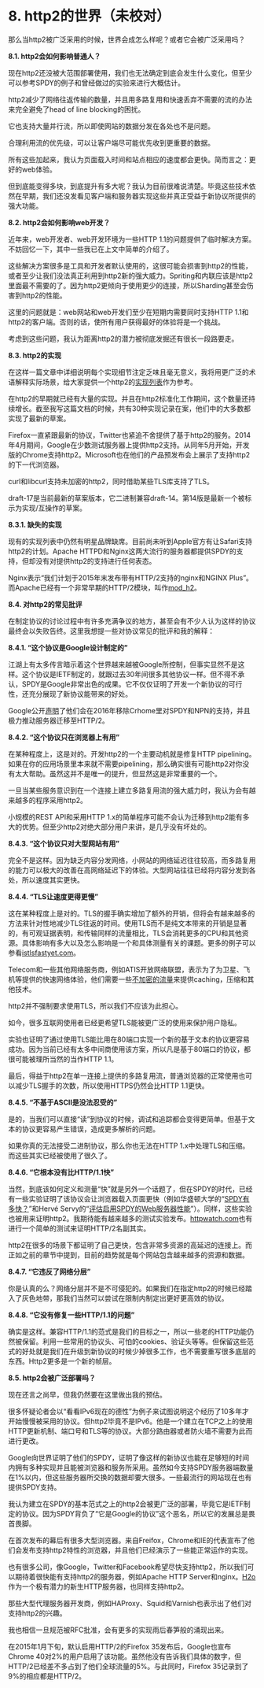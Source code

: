# 8. http2的世界（未校对）

那么当http2被广泛采用的时候，世界会成怎么样呢？或者它会被广泛采用吗？

**8.1. http2会如何影响普通人？**

现在http2还没被大范围部署使用，我们也无法确定到底会发生什么变化，但至少可以参考SPDY的例子和曾经做过的实验来进行大概估计。

http2减少了网络往返传输的数量，并且用多路复用和快速丢弃不需要的流的办法来完全避免了head of line blocking的困扰。

它也支持大量并行流，所以即使网站的数据分发在各处也不是问题。

合理利用流的优先级，可以让客户端尽可能优先收到更重要的数据。

所有这些加起来，我认为页面载入时间和站点相应的速度都会更快。简而言之：更好的web体验。

但到底能变得多块，到底提升有多大呢？我认为目前很难说清楚。毕竟这些技术依然在早期，我们还没发看见客户端和服务器实现这些并真正受益于新协议所提供的强大功能。

**8.2. http2会如何影响web开发？**

近年来，web开发者、web开发环境为一些HTTP 1.1的问题提供了临时解决方案。不妨回忆一下，其中一些我已在上文中简单的介绍了。

这些解决方案很多是工具和开发者默认使用的，这很可能会损害到http2的性能，或者至少让我们没法真正利用到http2新的强大威力。Spriting和内联应该是http2里面最不需要的了。因为http2更倾向于使用更少的连接，所以Sharding甚至会伤害到http2的性能。

这里的问题就是：web网站和web开发们至少在短期内需要同时支持HTTP 1.1和http2的客户端。否则的话，使所有用户获得最好的体验将是一个挑战。

考虑到这些问题，我认为距离http2的潜力被彻底发掘还有很长一段路要走。

**8.3. http2的实现**

在这样一篇文章中详细说明每个实现细节注定乏味且毫无意义，我将用更广泛的术语解释实际场景，给大家提供一个http2的[实现列表](https://github.com/http2/http2-spec/wiki/Implementations)作为参考。

在http2的早期就已经有大量的实现。并且在http2标准化工作期间，这个数量还持续增长。截至我写这篇文档的时候，共有30种实现记录在案，他们中的大多数都实现了最新的草案。

Firefox一直紧跟最新的协议，Twitter也紧追不舍提供了基于http2的服务。2014年4月期间，Google在少数测试服务器上提供http2支持。从同年5月开始，开发版的Chrome支持http2。Microsoft也在他们的产品预发布会上展示了支持http2的下一代浏览器。

curl和libcurl支持未加密的http2，同时借助某些TLS库支持了TLS。

draft-17是当前最新的草案版本，它二进制兼容draft-14。第14版是最新一个被标示为实现/互操作的草案。<!-- 这段需要review -->

**8.3.1. 缺失的实现**

现有的实现列表中仍然有明星品牌缺席。目前尚未听到Apple官方有让Safari支持http2的计划。Apache HTTPD和Nginx这两大流行的服务器都提供SPDY的支持，但却没有对提供http2的支持进行任何表态。

Nginx表示“我们计划于2015年末发布带有HTTP/2支持的nginx和NGINX Plus”。而Apache已经有一个非常早期的HTTP/2模块，叫作[mod_h2](https://icing.github.io/mod_h2/)。

**8.4. 对http2的常见批评**

在制定协议的讨论过程中有许多充满争议的地方，甚至会有不少人认为这样的协议最终会以失败告终。这里我想提一些对协议常见的批评和我的解释：

**8.4.1. “这个协议是Google设计制定的”**

江湖上有太多传言暗示着这个世界越来越被Google所控制，但事实显然不是这样。这个协议是IETF制定的，就跟过去30年间很多其他协议一样。但不得不承认，SPDY是Google非常出色的成果。它不仅仅证明了开发一个新协议的可行性，还充分展现了新协议能带来的好处。

Google公开[声明](http://blog.chromium.org/2015/02/hello-http2-goodbye-spdy-http-is_9.html)了他们会在2016年移除Crhome里对SPDY和NPN的支持，并且极力推动服务器迁移至HTTP/2。

**8.4.2. “这个协议只在浏览器上有用”**

在某种程度上，这是对的。开发http2的一个主要动机就是修复HTTP pipelining。如果在你的应用场景里本来就不需要pipelining，那么确实很有可能http2对你没有太大帮助。虽然这并不是唯一的提升，但显然这是非常重要的一个。

一旦当某些服务意识到在一个连接上建立多路复用流的强大威力时，我认为会有越来越多的程序采用http2。

小规模的REST API和采用HTTP 1.x的简单程序可能不会认为迁移到http2能有多大的优势。但至少http2对绝大部分用户来讲，是几乎没有坏处的。

**8.4.3. “这个协议只对大型网站有用”**

完全不是这样。因为缺乏内容分发网络，小网站的网络延迟往往较高，而多路复用的能力可以极大的改善在高网络延迟下的体验。大型网站往往已经将内容分发到各处，所以速度其实更快。

**8.4.4. “TLS让速度更得更慢”**

这在某种程度上是对的。TLS的握手确实增加了额外的开销，但将会有越来越多的方法来针对性地减少TLS往返的时间。使用TLS而不是纯文本带来的开销是显著的，有可观证据表明，和传输同样的流量相比，TLS会消耗更多的CPU和其他资源。具体影响有多大以及怎么影响是一个和具体测量有关的课题。更多的例子可以参看[istlsfastyet.com](http://istlsfastyet.com)。

Telecom和一些其他网络服务商，例如ATIS开放网络联盟，表示为了为卫星、飞机等提供的快速网络体验，他们需要一些[不加密的流量](http://www.atis.org/openweballiance/docs/OWAKickoffSlides051414.pdf )来提供caching，压缩和其他技术。

http2并不强制要求使用TLS，所以我们不应该为此担心。

如今，很多互联网使用者已经更希望TLS能被更广泛的使用来保护用户隐私。

实验也证明了通过使用TLS能比用在80端口实现一个新的基于文本的协议更容易成功。因为当前已经有太多中间商使用该方案，所以凡是基于80端口的协议，都很可能被理所当然的当作HTTP 1.1。

最后，得益于http2在单一连接上提供的多路复用流，普通浏览器的正常使用也可以减少TLS握手的次数，所以使用HTTPS仍然会比HTTP 1.1更快。

**8.4.5. “不基于ASCII是没法忍受的”**

是的，当我们可以直接“读”到协议的时候，调试和追踪都会变得更简单。但基于文本的协议更容易产生错误，造成更多解析的问题。

如果你真的无法接受二进制协议，那么你也无法在HTTP 1.x中处理TLS和压缩。而这些其实已经被使用了很久了。

**8.4.6. “它根本没有比HTTP/1.1快”**

当然，到底该如何定义和测量“快”就是另外一个话题了，但在SPDY的时代，已经有一些实验证明了该协议会让浏览器载入页面更快（例如华盛顿大学的“[SPDY有多快？](https://www.usenix.org/system/files/conference/nsdi14/nsdi14-paper-wang_xiao_sophia.pdf)”和Hervé Servy的“[评估启用SPDY的Web服务器性能](http://www.neotys.com/blog/performance-of-spdy-enabled-web-servers/)”）。同样，这些实验也被用来证明http2。我期待能有越来越多的测试实验发布。[httpwatch.com](http://blog.httpwatch.com/2015/01/16/a-simple-performance-comparison-of-https-spdy-and-http2/)也有进行一个简单的测试来证明HTTP/2名副其实。

http2在很多的场景下都证明了自己更快，包含非常多资源的高延迟的连接上。而正如之前的章节中提到，目前的趋势就是每个网站包含越来越多的资源和数据。

**8.4.7. “它违反了网络分层”**

你是认真的么？网络分层并不是不可侵犯的。如果我们在指定http2的时候已经踏入了灰色地带，那我们当然可以尝试在限制内制定出更好更高效的协议。


**8.4.8. “它没有修复一些HTTP/1.1的问题”**

确实是这样。兼容HTTP/1.1的范式是我们的目标之一，所以一些老的HTTP功能仍然被保留。利用一些常用的协议头、可怕的cookies、验证头等等。但保留这些范式的好处就是我们在升级到新协议的时候少掉很多工作，也不需要重写很多底层的东西。Http2更多是一个新的帧层。

**8.5. http2会被广泛部署吗？**

现在还言之尚早，但我仍然要在这里做出我的预估。

很多怀疑论者会以“看看IPv6现在的德性”为例子来试图说明这个经历了10多年才开始慢慢被采用的协议。但http2毕竟不是IPv6。他是一个建立在TCP之上的使用HTTP更新机制、端口号和TLS等的协议。大部分路由器或者防火墙不需要为此而进行更改。

Google向世界证明了他们的SPDY，证明了像这样的新协议也能在足够短的时间内拥有多种实现并且能被浏览器和服务所采用。虽然如今支持SPDY服务器端数量在1%以内，但这些服务器所交换的数据却要大很多。一些最流行的网站现在也有提供SPDY支持。

我认为建立在SPDY的基本范式之上的http2会被更广泛的部署，毕竟它是IETF制定的协议。因为SPDY背负了“它是Google的协议”这个恶名，所以它的发展总是畏首畏脚。

在首次发布的幕后有很多大型浏览器。来自Freifox，Chrome和IE的代表宣布了他们会发布支持http2特性的浏览器，并且他们已经演示了一些能正常运作的实现。

也有很多公司，像Google，Twitter和Facebook希望尽快支持http2，所以我们可以期待着很快能有支持http2的服务器，例如Apache HTTP Server和nginx。[H2o](https://github.com/h2o/h2o)作为一个极有潜力的新生HTTP服务器，也同样支持http2。

那些大型代理服务器开发商，例如HAProxy、Squid和Varnish也表示出了他们对支持http2的兴趣。

我也相信一旦规范被RFC批准，会有更多的实现雨后春笋般的涌现出来。

在2015年1月下旬，默认启用HTTP/2的Firefox 35发布后，Google也宣布Chrome 40对2%的用户启用了该功能。虽然他没有告诉我们具体的数字，但HTTP/2已经差不多占到了他们全球流量的5%。与此同时，Firefox 35记录到了9%的相应都是HTTP/2。
